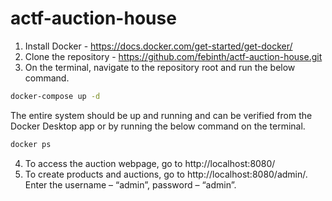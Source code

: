 # actf-auction-house

1.	Install Docker - https://docs.docker.com/get-started/get-docker/ 
2.	Clone the repository - https://github.com/febinth/actf-auction-house.git 
3.	On the terminal, navigate to the repository root and run the below command.
```sh
docker-compose up -d
```
The entire system should be up and running and can be verified from the Docker Desktop app or by running the below command on the terminal.
```sh
docker ps
```
4.	To access the auction webpage, go to http://localhost:8080/ 
5.	To create products and auctions, go to http://localhost:8080/admin/. Enter the username – “admin”, password – “admin”.